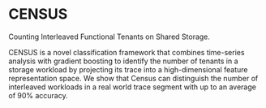 # CENSUS
Counting Interleaved Functional Tenants on Shared Storage.

CENSUS is a novel classification framework that combines time-series analysis with gradient boosting to identify the number of tenants in a storage workload by projecting its trace into a high-dimensional feature representation space. We show that Census can distinguish the number of interleaved workloads in a real world trace segment with up to an average of 90% accuracy.
